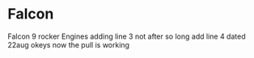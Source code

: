 # Falcon
Falcon 9 rocker Engines
adding line 3
not after so long add line 4 dated 22aug
okeys now the pull is working
